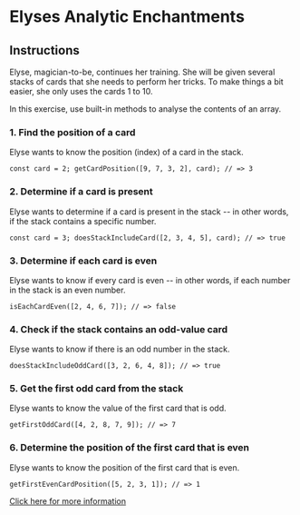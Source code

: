 # Elyses Analytic Enchantments

## Instructions

Elyse, magician-to-be, continues her training. She will be given several stacks of cards that she needs to perform her tricks. To make things a bit easier, she only uses the cards 1 to 10.

In this exercise, use built-in methods to analyse the contents of an array.

### 1. Find the position of a card
Elyse wants to know the position (index) of a card in the stack.

`const card = 2;
getCardPosition([9, 7, 3, 2], card);
// => 3`

### 2. Determine if a card is present
Elyse wants to determine if a card is present in the stack -- in other words, if the stack contains a specific number.

`const card = 3;
doesStackIncludeCard([2, 3, 4, 5], card);
// => true`

### 3. Determine if each card is even
Elyse wants to know if every card is even -- in other words, if each number in the stack is an even number.

`isEachCardEven([2, 4, 6, 7]);
// => false`

### 4. Check if the stack contains an odd-value card
Elyse wants to know if there is an odd number in the stack.

`doesStackIncludeOddCard([3, 2, 6, 4, 8]);
// => true`

### 5. Get the first odd card from the stack
Elyse wants to know the value of the first card that is odd.

`getFirstOddCard([4, 2, 8, 7, 9]);
// => 7`

### 6. Determine the position of the first card that is even
Elyse wants to know the position of the first card that is even.

`getFirstEvenCardPosition([5, 2, 3, 1]);
// => 1`

[Click here for more information](https://exercism.org/tracks/javascript/exercises/elyses-analytic-enchantments)